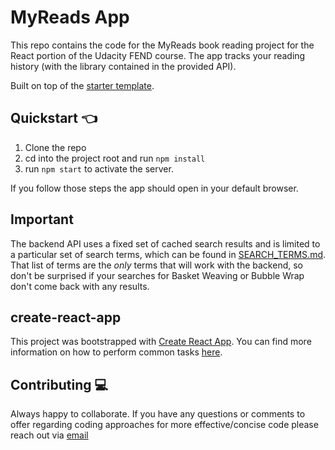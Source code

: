 # MyReads App

This repo contains the code for the MyReads book reading project for the React portion of the Udacity FEND course. The app tracks your reading history (with the library contained in the provided API).

Built on top of the [starter template](https://github.com/udacity/reactnd-project-myreads-starter). 

## Quickstart :point_left:

1. Clone the repo
2. cd into the project root and run `npm install`
3. run `npm start` to activate the server.

If you follow those steps the app should open in your default browser.

## Important

The backend API uses a fixed set of cached search results and is limited to a particular set of search terms, which can be found in [SEARCH_TERMS.md](SEARCH_TERMS.md). That list of terms are the _only_ terms that will work with the backend, so don't be surprised if your searches for Basket Weaving or Bubble Wrap don't come back with any results. 

## create-react-app

This project was bootstrapped with [Create React App](https://github.com/facebookincubator/create-react-app). You can find more information on how to perform common tasks [here](https://github.com/facebookincubator/create-react-app/blob/master/packages/react-scripts/template/README.md).

## Contributing :computer:

Always happy to collaborate. If you have any questions or comments to offer regarding coding approaches for more effective/concise code please reach out via [email](mailto:sghconnolly@gmail.com)
